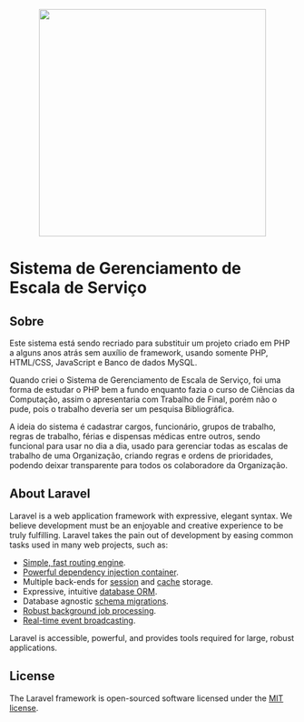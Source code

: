 <p align="center"><img src="https://raw.githubusercontent.com/laravel/art/master/logo-lockup/5%20SVG/2%20CMYK/1%20Full%20Color/laravel-logolockup-cmyk-red.svg" width="400"></p>

# Sistema de Gerenciamento de Escala de Serviço

## Sobre

Este sistema está sendo recriado para substituir um projeto criado em PHP a alguns anos atrás sem auxílio de framework, usando somente PHP, HTML/CSS, JavaScript e Banco de dados MySQL.

Quando criei o Sistema de Gerenciamento de Escala de Serviço, foi uma forma de estudar o PHP bem a fundo enquanto fazia o curso de Ciências da Computação, assim o apresentaria com Trabalho de Final, porém não o pude, pois o trabalho deveria ser um pesquisa Bibliográfica. 

A ideia do sistema é cadastrar cargos, funcionário, grupos de trabalho, regras de trabalho, férias e dispensas médicas entre outros, sendo funcional para usar no dia a dia, usado para gerenciar todas as escalas de trabalho de uma Organização, criando regras e ordens de prioridades, podendo deixar transparente para todos os colaboradore da Organização.



## About Laravel

Laravel is a web application framework with expressive, elegant syntax. We believe development must be an enjoyable and creative experience to be truly fulfilling. Laravel takes the pain out of development by easing common tasks used in many web projects, such as:

- [Simple, fast routing engine](https://laravel.com/docs/routing).
- [Powerful dependency injection container](https://laravel.com/docs/container).
- Multiple back-ends for [session](https://laravel.com/docs/session) and [cache](https://laravel.com/docs/cache) storage.
- Expressive, intuitive [database ORM](https://laravel.com/docs/eloquent).
- Database agnostic [schema migrations](https://laravel.com/docs/migrations).
- [Robust background job processing](https://laravel.com/docs/queues).
- [Real-time event broadcasting](https://laravel.com/docs/broadcasting).

Laravel is accessible, powerful, and provides tools required for large, robust applications.

## License

The Laravel framework is open-sourced software licensed under the [MIT license](https://opensource.org/licenses/MIT).
